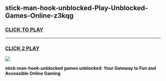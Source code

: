 
## stick-man-hook-unblocked-Play-Unblocked-Games-Online-z3kqg
<h3>
<a href="https://premium76.site?title=stick-man-hook-unblocked&ref=25A">CLICK TO PLAY</a></h3>
<hr>

<h3>
<a href="https://premium76.site?title=stick-man-hook-unblocked&ref=25A">CLICK 2 PLAY</a>
  
</h3>

<a href="https://premium76.site?title=stick-man-hook-unblocked&ref=25A"><img src="https://clearcache.store/games.png"></a>


**stick-man-hook-unblocked games unblocked: Your Gateway to Fun and Accessible Online Gaming**
